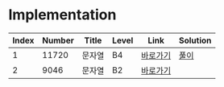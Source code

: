 # Implementation

| Index | Number | Title  | Level | Link                                              | Solution                                                                                   |
| ----- | ------ | ------ | ----- | ------------------------------------------------- | ------------------------------------------------------------------------------------------ |
| 1     | 11720  | 문자열 | B4    | [바로가기](https://www.acmicpc.net/problem/11720) | [풀이](https://github.com/constdreamcoder/backjoon-for-swift/blob/main/String/11720.swift) |
| 2     | 9046   | 문자열 | B2    | [바로가기](https://www.acmicpc.net/problem/9046)  |                                                                                            |
